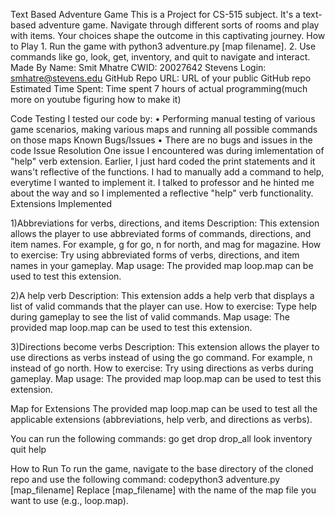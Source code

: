 Text Based Adventure Game 
This is a Project for CS-515 subject. It's a text-based adventure game. Navigate through different sorts of rooms and play with items. Your choices shape the outcome in this captivating journey.
How to Play
	1. Run the game with python3 adventure.py [map filename].
	2. Use commands like go, look, get, inventory, and quit to navigate and interact.
Made By
Name: Smit Mhatre
CWID: 20027642
Stevens Login: smhatre@stevens.edu
GitHub Repo URL: URL of your public GitHub repo
Estimated Time Spent: Time spent 7 hours of actual programming(much more on youtube figuring how to make it)

Code Testing
I tested our code by:
	• Performing manual testing of various game scenarios, making various maps and running all possible commands on those maps
Known Bugs/Issues
	• There are no bugs and issues in the code
Issue Resolution
One issue I encountered was during imlementation of "help" verb extension. Earlier, I just hard coded the print statements and it wans't reflective of the functions. I had to manually add a command to help, everytime I wanted to implement it. I talked to professor and he hinted me about the way and so I implemented a reflective "help" verb functionality.
Extensions Implemented

1)Abbreviations for verbs, directions, and items
Description: This extension allows the player to use abbreviated forms of commands, directions, and item names. For example, g for go, n for north, and mag for magazine.
How to exercise: Try using abbreviated forms of verbs, directions, and item names in your gameplay.
Map usage: The provided map loop.map can be used to test this extension.


2)A help verb
Description: This extension adds a help verb that displays a list of valid commands that the player can use.
How to exercise: Type help during gameplay to see the list of valid commands.
Map usage: The provided map loop.map can be used to test this extension.


3)Directions become verbs
Description: This extension allows the player to use directions as verbs instead of using the go command. For example, n instead of go north.
How to exercise: Try using directions as verbs during gameplay.
Map usage: The provided map loop.map can be used to test this extension.

Map for Extensions
The provided map loop.map can be used to test all the applicable extensions (abbreviations, help verb, and directions as verbs).

You can run the following commands:
 go <direction>
 get <item>
 drop <item>
 drop_all
 look
 inventory
 quit
 help

 How to Run
 To run the game, navigate to the base directory of the cloned repo and use the following command:
   codepython3 adventure.py [map_filename]
 Replace [map_filename] with the name of the map file you want to use (e.g., loop.map).